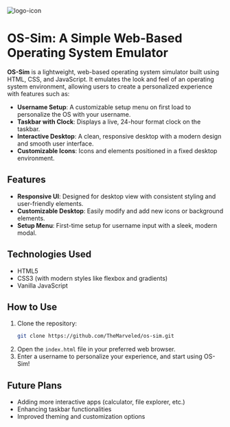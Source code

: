 ![logo-icon](https://github.com/user-attachments/assets/4455bb93-1bd7-4456-b1cf-3600b571cb49)

 
# OS-Sim: A Simple Web-Based Operating System Emulator

**OS-Sim** is a lightweight, web-based operating system simulator built using HTML, CSS, and JavaScript. It emulates the look and feel of an operating system environment, allowing users to create a personalized experience with features such as:

- **Username Setup**: A customizable setup menu on first load to personalize the OS with your username.
- **Taskbar with Clock**: Displays a live, 24-hour format clock on the taskbar.
- **Interactive Desktop**: A clean, responsive desktop with a modern design and smooth user interface.
- **Customizable Icons**: Icons and elements positioned in a fixed desktop environment.

## Features
- **Responsive UI**: Designed for desktop view with consistent styling and user-friendly elements.
- **Customizable Desktop**: Easily modify and add new icons or background elements.
- **Setup Menu**: First-time setup for username input with a sleek, modern modal.

## Technologies Used
- HTML5
- CSS3 (with modern styles like flexbox and gradients)
- Vanilla JavaScript

## How to Use
1. Clone the repository:
   ```bash
   git clone https://github.com/TheMarveled/os-sim.git
   ```
2. Open the `index.html` file in your preferred web browser.
3. Enter a username to personalize your experience, and start using OS-Sim!

## Future Plans
- Adding more interactive apps (calculator, file explorer, etc.)
- Enhancing taskbar functionalities
- Improved theming and customization options
